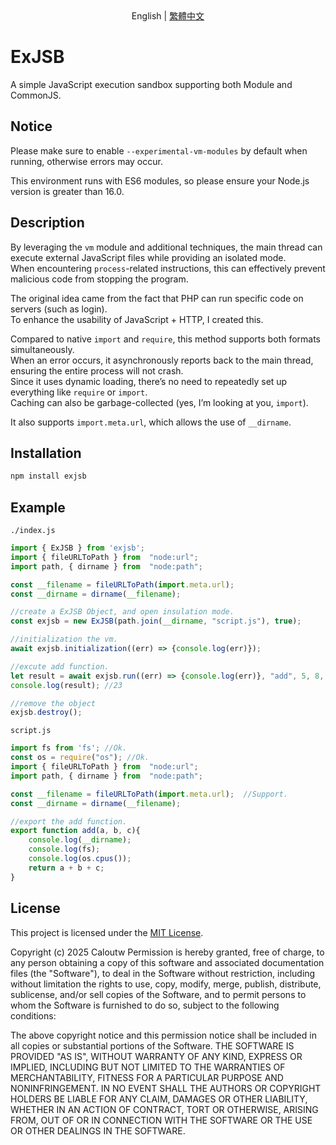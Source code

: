 <div align="center">
English | <a href="README_ZH.md">繁體中文</a>
</div>

# ExJSB
A simple JavaScript execution sandbox supporting both Module and CommonJS.

## Notice
Please make sure to enable ``--experimental-vm-modules`` by default when running, otherwise errors may occur.

This environment runs with ES6 modules, so please ensure your Node.js version is greater than 16.0.

## Description
By leveraging the `vm` module and additional techniques, the main thread can execute external JavaScript files while providing an isolated mode.  
When encountering `process`-related instructions, this can effectively prevent malicious code from stopping the program.

The original idea came from the fact that PHP can run specific code on servers (such as login).  
To enhance the usability of JavaScript + HTTP, I created this.

Compared to native ``import`` and ``require``, this method supports both formats simultaneously.  
When an error occurs, it asynchronously reports back to the main thread, ensuring the entire process will not crash.  
Since it uses dynamic loading, there’s no need to repeatedly set up everything like ``require`` or ``import``.  
Caching can also be garbage-collected (yes, I’m looking at you, ``import``).

It also supports ``import.meta.url``, which allows the use of ``__dirname``.

## Installation
```bash
npm install exjsb
```

## Example

``./index.js``
```javascript
import { ExJSB } from 'exjsb';
import { fileURLToPath } from  "node:url";
import path, { dirname } from  "node:path";

const __filename = fileURLToPath(import.meta.url);
const __dirname = dirname(__filename);

//create a ExJSB Object, and open insulation mode.
const exjsb = new ExJSB(path.join(__dirname, "script.js"), true);

//initialization the vm.
await exjsb.initialization((err) => {console.log(err)});

//excute add function.
let result = await exjsb.run((err) => {console.log(err)}, "add", 5, 8, 10);
console.log(result); //23

//remove the object
exjsb.destroy();
```

``script.js``
```javascript
import fs from 'fs'; //Ok.
const os = require("os"); //Ok.
import { fileURLToPath } from  "node:url";
import path, { dirname } from  "node:path";

const __filename = fileURLToPath(import.meta.url);  //Support.
const __dirname = dirname(__filename);

//export the add function.
export function add(a, b, c){
    console.log(__dirname);
    console.log(fs);
    console.log(os.cpus());
    return a + b + c;
}
```

## License

This project is licensed under the [MIT License](LICENSE).

Copyright (c) 2025 Caloutw
Permission is hereby granted, free of charge, to any person obtaining a copy
of this software and associated documentation files (the "Software"), to deal
in the Software without restriction, including without limitation the rights
to use, copy, modify, merge, publish, distribute, sublicense, and/or sell
copies of the Software, and to permit persons to whom the Software is
furnished to do so, subject to the following conditions:

The above copyright notice and this permission notice shall be included in all
copies or substantial portions of the Software.
THE SOFTWARE IS PROVIDED "AS IS", WITHOUT WARRANTY OF ANY KIND, EXPRESS OR
IMPLIED, INCLUDING BUT NOT LIMITED TO THE WARRANTIES OF MERCHANTABILITY,
FITNESS FOR A PARTICULAR PURPOSE AND NONINFRINGEMENT.
IN NO EVENT SHALL THE AUTHORS OR COPYRIGHT HOLDERS BE LIABLE FOR ANY CLAIM, DAMAGES OR OTHER
LIABILITY, WHETHER IN AN ACTION OF CONTRACT, TORT OR OTHERWISE, ARISING FROM,
OUT OF OR IN CONNECTION WITH THE SOFTWARE OR THE USE OR OTHER DEALINGS IN THE SOFTWARE.